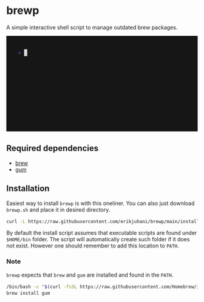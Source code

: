 # brewp

A simple interactive shell script to manage outdated brew packages.

<img alt="Running brewp shell script" width="600" src="https://raw.githubusercontent.com/erikjuhani/brewp/main/demo.gif">

## Required dependencies 

- [brew](https://brew.sh)
- [gum](https://github.com/charmbracelet/gum)

## Installation

Easiest way to install `brewp` is with this oneliner. You can also just
download `brewp.sh` and place it in desired directory.

```sh
curl -L https://raw.githubusercontent.com/erikjuhani/brewp/main/install.sh | sh
```

By default the install script assumes that executable scripts are found under
`$HOME/bin` folder. The script will automatically create such folder if it does
not exist. However one should remember to add this location to `PATH`.

### Note

`brewp` expects that `brew` and `gum` are installed and found in the `PATH`.

```sh
/bin/bash -c "$(curl -fsSL https://raw.githubusercontent.com/Homebrew/install/HEAD/install.sh)"
brew install gum
```
